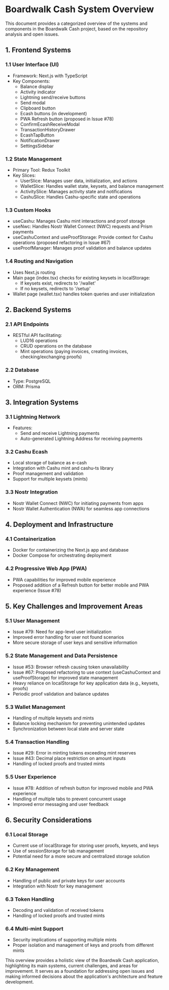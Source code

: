 # Boardwalk Cash System Overview

This document provides a categorized overview of the systems and components in the Boardwalk Cash project, based on the repository analysis and open issues.

## 1. Frontend Systems

### 1.1 User Interface (UI)
- Framework: Next.js with TypeScript
- Key Components:
  - Balance display
  - Activity indicator
  - Lightning send/receive buttons
  - Send modal
  - Clipboard button
  - Ecash buttons (in development)
  - PWA Refresh button (proposed in Issue #78)
  - ConfirmEcashReceiveModal
  - TransactionHistoryDrawer
  - EcashTapButton
  - NotificationDrawer
  - SettingsSidebar

### 1.2 State Management
- Primary Tool: Redux Toolkit
- Key Slices:
  - UserSlice: Manages user data, initialization, and actions
  - WalletSlice: Handles wallet state, keysets, and balance management
  - ActivitySlice: Manages activity state and notifications
  - CashuSlice: Handles Cashu-specific state and operations

### 1.3 Custom Hooks
- useCashu: Manages Cashu mint interactions and proof storage
- useNwc: Handles Nostr Wallet Connect (NWC) requests and Prism payments
- useCashuContext and useProofStorage: Provide context for Cashu operations (proposed refactoring in Issue #67)
- useProofManager: Manages proof validation and balance updates

### 1.4 Routing and Navigation
- Uses Next.js routing
- Main page (index.tsx) checks for existing keysets in localStorage:
  - If keysets exist, redirects to '/wallet'
  - If no keysets, redirects to '/setup'
- Wallet page (wallet.tsx) handles token queries and user initialization

## 2. Backend Systems

### 2.1 API Endpoints
- RESTful API facilitating:
  - LUD16 operations
  - CRUD operations on the database
  - Mint operations (paying invoices, creating invoices, checking/exchanging proofs)

### 2.2 Database
- Type: PostgreSQL
- ORM: Prisma

## 3. Integration Systems

### 3.1 Lightning Network
- Features:
  - Send and receive Lightning payments
  - Auto-generated Lightning Address for receiving payments

### 3.2 Cashu Ecash
- Local storage of balance as e-cash
- Integration with Cashu mint and cashu-ts library
- Proof management and validation
- Support for multiple keysets (mints)

### 3.3 Nostr Integration
- Nostr Wallet Connect (NWC) for initiating payments from apps
- Nostr Wallet Authentication (NWA) for seamless app connections

## 4. Deployment and Infrastructure

### 4.1 Containerization
- Docker for containerizing the Next.js app and database
- Docker Compose for orchestrating deployment

### 4.2 Progressive Web App (PWA)
- PWA capabilities for improved mobile experience
- Proposed addition of a Refresh button for better mobile and PWA experience (Issue #78)

## 5. Key Challenges and Improvement Areas

### 5.1 User Management
- Issue #79: Need for app-level user initialization
- Improved error handling for user not found scenarios
- More secure storage of user keys and sensitive information

### 5.2 State Management and Data Persistence
- Issue #53: Browser refresh causing token unavailability
- Issue #67: Proposed refactoring to use context (useCashuContext and useProofStorage) for improved state management
- Heavy reliance on localStorage for key application data (e.g., keysets, proofs)
- Periodic proof validation and balance updates

### 5.3 Wallet Management
- Handling of multiple keysets and mints
- Balance locking mechanism for preventing unintended updates
- Synchronization between local state and server state

### 5.4 Transaction Handling
- Issue #29: Error in minting tokens exceeding mint reserves
- Issue #43: Decimal place restriction on amount inputs
- Handling of locked proofs and trusted mints

### 5.5 User Experience
- Issue #78: Addition of refresh button for improved mobile and PWA experience
- Handling of multiple tabs to prevent concurrent usage
- Improved error messaging and user feedback

## 6. Security Considerations

### 6.1 Local Storage
- Current use of localStorage for storing user proofs, keysets, and keys
- Use of sessionStorage for tab management
- Potential need for a more secure and centralized storage solution

### 6.2 Key Management
- Handling of public and private keys for user accounts
- Integration with Nostr for key management

### 6.3 Token Handling
- Decoding and validation of received tokens
- Handling of locked proofs and trusted mints

### 6.4 Multi-mint Support
- Security implications of supporting multiple mints
- Proper isolation and management of keys and proofs from different mints

This overview provides a holistic view of the Boardwalk Cash application, highlighting its main systems, current challenges, and areas for improvement. It serves as a foundation for addressing open issues and making informed decisions about the application's architecture and feature development.
